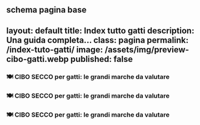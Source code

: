 schema pagina base
---
layout: default                      <!-- ✅ Mantieni -->
title: Index tutto gatti       <!-- 🔄 Cambia per ogni guida -->
description: Una guida completa...   <!-- 🔄 Cambia descrizione -->
class: pagina                        <!-- ✅ Mantieni -->
permalink: /index-tuto-gatti/ <!-- 🔄 Cambia URL -->
image: /assets/img/preview-cibo-gatti.webp <!-- 🔄 Cambia immagine social -->
published: false
---

<main class="layout-wrapper"> <!-- ✅ Mantieni -->


   <section class="text-block"> <!-- ✅ Mantieni -->
    <h3 class="section-title-gradient">🍽️ CIBO SECCO per gatti: le grandi marche da valutare</h3> <!-- 🔄 Cambia titolo -->
  </section>

 <section class="text-block"> <!-- ✅ Mantieni -->
    <h3 class="section-title-gradient">🍽️ CIBO SECCO per gatti: le grandi marche da valutare</h3> <!-- 🔄 Cambia titolo -->
  </section>

   <section class="text-block"> <!-- ✅ Mantieni -->
    <h3 class="section-title-gradient">🍽️ CIBO SECCO per gatti: le grandi marche da valutare</h3> <!-- 🔄 Cambia titolo -->
  </section>

  
</main>
